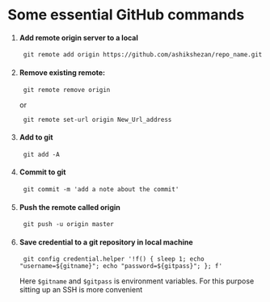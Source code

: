 # Some essential GitHub commands


1. #### Add remote origin server to a local

		git remote add origin https://github.com/ashikshezan/repo_name.git

2. #### Remove existing remote:

		git remote remove origin
	or
	
		git remote set-url origin New_Url_address

3. #### Add to git 
	
		git add -A

4. #### Commit to git 

		git commit -m 'add a note about the commit'

5. #### Push the remote called origin

		git push -u origin master
		
6. #### Save credential to a git repository in local machine
		
		git config credential.helper '!f() { sleep 1; echo "username=${gitname}"; echo "password=${gitpass}"; }; f'
	
	Here `$gitname` and `$gitpass` is environment variables. For this purpose sitting up an SSH is more convenient 


<!--stackedit_data:
eyJoaXN0b3J5IjpbLTEwMTcyMjY0MjQsLTEzMTUxMDA5OTMsLT
EzMTUxMDA5OTMsOTczNDE4MTQ2LDU0MzM2NDc5OF19
-->